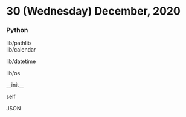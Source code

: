 # 30 (Wednesday) December, 2020

### Python

<p>lib/pathlib<br> lib/calendar<br> </p>
<p></p>
<p>lib/datetime</p>
<p>lib/os</p>
<p>__init__</p>
<p>self</p>
<p>JSON</p>

